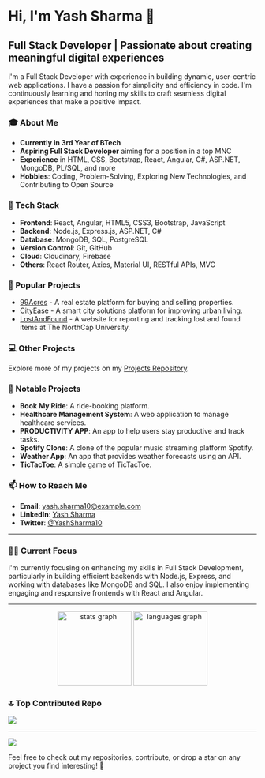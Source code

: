 # Hi, I'm Yash Sharma 👋

## Full Stack Developer | Passionate about creating meaningful digital experiences

I'm a Full Stack Developer with experience in building dynamic, user-centric web applications. I have a passion for simplicity and efficiency in code. I'm continuously learning and honing my skills to craft seamless digital experiences that make a positive impact.

### 🎓 About Me

- **Currently in 3rd Year of BTech**
- **Aspiring Full Stack Developer** aiming for a position in a top MNC
- **Experience** in HTML, CSS, Bootstrap, React, Angular, C#, ASP.NET, MongoDB, PL/SQL, and more
- **Hobbies**: Coding, Problem-Solving, Exploring New Technologies, and Contributing to Open Source

### 🚀 Tech Stack

- **Frontend**: React, Angular, HTML5, CSS3, Bootstrap, JavaScript
- **Backend**: Node.js, Express.js, ASP.NET, C#
- **Database**: MongoDB, SQL, PostgreSQL
- **Version Control**: Git, GitHub
- **Cloud**: Cloudinary, Firebase
- **Others**: React Router, Axios, Material UI, RESTful APIs, MVC

### 🔗 Popular Projects

- [99Acres](https://github.com/YashSharma10/99Acres) - A real estate platform for buying and selling properties.
- [CityEase](https://github.com/YashSharma10/CityEase) - A smart city solutions platform for improving urban living.
- [LostAndFound](https://github.com/YashSharma10/LostAndFound) - A website for reporting and tracking lost and found items at The NorthCap University.

### 💻 Other Projects

Explore more of my projects on my [Projects Repository](https://github.com/YashSharma10/Projects).

### 📂 Notable Projects

- **Book My Ride**: A ride-booking platform.
- **Healthcare Management System**: A web application to manage healthcare services.
- **PRODUCTIVITY APP**: An app to help users stay productive and track tasks.
- **Spotify Clone**: A clone of the popular music streaming platform Spotify.
- **Weather App**: An app that provides weather forecasts using an API.
- **TicTacToe**: A simple game of TicTacToe.

### 📫 How to Reach Me

- **Email**: yash.sharma10@example.com
- **LinkedIn**: [Yash Sharma](https://www.linkedin.com/in/yash-sharma/)
- **Twitter**: [@YashSharma10](https://twitter.com/YashSharma10)

---

### 👨‍💻 Current Focus

I'm currently focusing on enhancing my skills in Full Stack Development, particularly in building efficient backends with Node.js, Express, and working with databases like MongoDB and SQL. I also enjoy implementing engaging and responsive frontends with React and Angular.

---

<div align="center">
  <img src="https://github-readme-stats.vercel.app/api?username=YashSharma10&hide_title=false&hide_rank=false&show_icons=true&include_all_commits=true&count_private=true&disable_animations=false&theme=dracula&locale=en&hide_border=false" height="150" alt="stats graph"  />
  <img src="https://github-readme-stats.vercel.app/api/top-langs?username=YashSharma10&locale=en&hide_title=false&layout=compact&card_width=320&langs_count=5&theme=dracula&hide_border=false" height="150" alt="languages graph"  />
</div>

### 🔝 Top Contributed Repo
![](https://github-contributor-stats.vercel.app/api?username=YashSharma10&limit=5&theme=dark&combine_all_yearly_contributions=true)

---

[![](https://visitcount.itsvg.in/api?id=YashSharma10&icon=0&color=0)](https://visitcount.itsvg.in)

Feel free to check out my repositories, contribute, or drop a star on any project you find interesting! 💫
